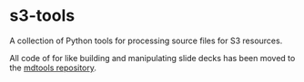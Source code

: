 # s3-tools

A collection of Python tools for processing source files for S3 resources.

All code of for like building and manipulating slide decks has been moved to the [mdtools repository](https://github.com/bboc/mdtools).
